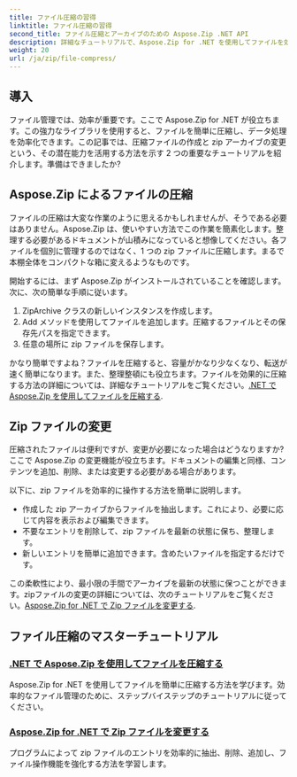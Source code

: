 ```yaml
---
title: ファイル圧縮の習得
linktitle: ファイル圧縮の習得
second_title: ファイル圧縮とアーカイブのための Aspose.Zip .NET API
description: 詳細なチュートリアルで、Aspose.Zip for .NET を使用してファイルを効率的に圧縮する方法を学びます。この包括的なガイドに従って、.NET アプリケーションでファイル圧縮をシームレスに実装します。
weight: 20
url: /ja/zip/file-compress/
---
```

## 導入

ファイル管理では、効率が重要です。ここで Aspose.Zip for .NET が役立ちます。この強力なライブラリを使用すると、ファイルを簡単に圧縮し、データ処理を効率化できます。この記事では、圧縮ファイルの作成と zip アーカイブの変更という、その潜在能力を活用する方法を示す 2 つの重要なチュートリアルを紹介します。準備はできましたか?

## Aspose.Zip によるファイルの圧縮

ファイルの圧縮は大変な作業のように思えるかもしれませんが、そうである必要はありません。Aspose.Zip は、使いやすい方法でこの作業を簡素化します。整理する必要があるドキュメントが山積みになっていると想像してください。各ファイルを個別に管理するのではなく、1 つの zip ファイルに圧縮します。まるで本棚全体をコンパクトな箱に変えるようなものです。 

開始するには、まず Aspose.Zip がインストールされていることを確認します。次に、次の簡単な手順に従います。

1. ZipArchive クラスの新しいインスタンスを作成します。
2. Add メソッドを使用してファイルを追加します。圧縮するファイルとその保存先パスを指定できます。
3. 任意の場所に zip ファイルを保存します。

かなり簡単ですよね？ファイルを圧縮すると、容量がかなり少なくなり、転送が速く簡単になります。また、整理整頓にも役立ちます。ファイルを効果的に圧縮する方法の詳細については、詳細なチュートリアルをご覧ください。[.NET で Aspose.Zip を使用してファイルを圧縮する](./compression-file/).

## Zip ファイルの変更

圧縮されたファイルは便利ですが、変更が必要になった場合はどうなりますか? ここで Aspose.Zip の変更機能が役立ちます。ドキュメントの編集と同様、コンテンツを追加、削除、または変更する必要がある場合があります。

以下に、zip ファイルを効率的に操作する方法を簡単に説明します。

- 作成した zip アーカイブからファイルを抽出します。これにより、必要に応じて内容を表示および編集できます。
- 不要なエントリを削除して、zip ファイルを最新の状態に保ち、整理します。
- 新しいエントリを簡単に追加できます。含めたいファイルを指定するだけです。

この柔軟性により、最小限の手間でアーカイブを最新の状態に保つことができます。zipファイルの変更の詳細については、次のチュートリアルをご覧ください。[Aspose.Zip for .NET で Zip ファイルを変更する](./modify-zip-files/).

## ファイル圧縮のマスターチュートリアル
### [.NET で Aspose.Zip を使用してファイルを圧縮する](./compression-file/)
Aspose.Zip for .NET を使用してファイルを簡単に圧縮する方法を学びます。効率的なファイル管理のために、ステップバイステップのチュートリアルに従ってください。
### [Aspose.Zip for .NET で Zip ファイルを変更する](./modify-zip-files/)
プログラムによって zip ファイルのエントリを効率的に抽出、削除、追加し、ファイル操作機能を強化する方法を学習します。